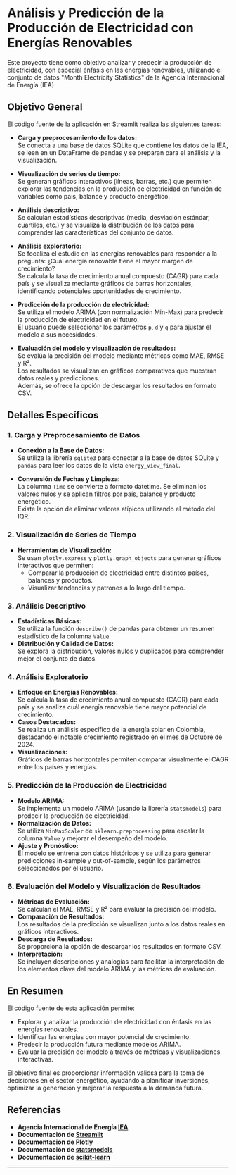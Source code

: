 # Análisis y Predicción de la Producción de Electricidad con Energías Renovables

Este proyecto tiene como objetivo analizar y predecir la producción de electricidad, con especial énfasis en las energías renovables, utilizando el conjunto de datos "Month Electricity Statistics" de la Agencia Internacional de Energía (IEA).

## Objetivo General

El código fuente de la aplicación en Streamlit realiza las siguientes tareas:

- **Carga y preprocesamiento de los datos:**  
  Se conecta a una base de datos SQLite que contiene los datos de la IEA, se leen en un DataFrame de pandas y se preparan para el análisis y la visualización.

- **Visualización de series de tiempo:**  
  Se generan gráficos interactivos (líneas, barras, etc.) que permiten explorar las tendencias en la producción de electricidad en función de variables como país, balance y producto energético.

- **Análisis descriptivo:**  
  Se calculan estadísticas descriptivas (media, desviación estándar, cuartiles, etc.) y se visualiza la distribución de los datos para comprender las características del conjunto de datos.

- **Análisis exploratorio:**  
  Se focaliza el estudio en las energías renovables para responder a la pregunta: ¿Cuál energía renovable tiene el mayor margen de crecimiento?  
  Se calcula la tasa de crecimiento anual compuesto (CAGR) para cada país y se visualiza mediante gráficos de barras horizontales, identificando potenciales oportunidades de crecimiento.

- **Predicción de la producción de electricidad:**  
  Se utiliza el modelo ARIMA (con normalización Min-Max) para predecir la producción de electricidad en el futuro.  
  El usuario puede seleccionar los parámetros `p`, `d` y `q` para ajustar el modelo a sus necesidades.

- **Evaluación del modelo y visualización de resultados:**  
  Se evalúa la precisión del modelo mediante métricas como MAE, RMSE y R².  
  Los resultados se visualizan en gráficos comparativos que muestran datos reales y predicciones.  
  Además, se ofrece la opción de descargar los resultados en formato CSV.

## Detalles Específicos

### 1. Carga y Preprocesamiento de Datos

- **Conexión a la Base de Datos:**  
  Se utiliza la librería `sqlite3` para conectar a la base de datos SQLite y `pandas` para leer los datos de la vista `energy_view_final`.

- **Conversión de Fechas y Limpieza:**  
  La columna `Time` se convierte a formato datetime. Se eliminan los valores nulos y se aplican filtros por país, balance y producto energético.  
  Existe la opción de eliminar valores atípicos utilizando el método del IQR.

### 2. Visualización de Series de Tiempo

- **Herramientas de Visualización:**  
  Se usan `plotly.express` y `plotly.graph_objects` para generar gráficos interactivos que permiten:
  - Comparar la producción de electricidad entre distintos países, balances y productos.
  - Visualizar tendencias y patrones a lo largo del tiempo.

### 3. Análisis Descriptivo

- **Estadísticas Básicas:**  
  Se utiliza la función `describe()` de pandas para obtener un resumen estadístico de la columna `Value`.  
- **Distribución y Calidad de Datos:**  
  Se explora la distribución, valores nulos y duplicados para comprender mejor el conjunto de datos.

### 4. Análisis Exploratorio

- **Enfoque en Energías Renovables:**  
  Se calcula la tasa de crecimiento anual compuesto (CAGR) para cada país y se analiza cuál energía renovable tiene mayor potencial de crecimiento.
- **Casos Destacados:**  
  Se realiza un análisis específico de la energía solar en Colombia, destacando el notable crecimiento registrado en el mes de Octubre de 2024.
- **Visualizaciones:**  
  Gráficos de barras horizontales permiten comparar visualmente el CAGR entre los países y energías.

### 5. Predicción de la Producción de Electricidad

- **Modelo ARIMA:**  
  Se implementa un modelo ARIMA (usando la librería `statsmodels`) para predecir la producción de electricidad.  
- **Normalización de Datos:**  
  Se utiliza `MinMaxScaler` de `sklearn.preprocessing` para escalar la columna `Value` y mejorar el desempeño del modelo.
- **Ajuste y Pronóstico:**  
  El modelo se entrena con datos históricos y se utiliza para generar predicciones in-sample y out-of-sample, según los parámetros seleccionados por el usuario.

### 6. Evaluación del Modelo y Visualización de Resultados

- **Métricas de Evaluación:**  
  Se calculan el MAE, RMSE y R² para evaluar la precisión del modelo.
- **Comparación de Resultados:**  
  Los resultados de la predicción se visualizan junto a los datos reales en gráficos interactivos.
- **Descarga de Resultados:**  
  Se proporciona la opción de descargar los resultados en formato CSV.
- **Interpretación:**  
  Se incluyen descripciones y analogías para facilitar la interpretación de los elementos clave del modelo ARIMA y las métricas de evaluación.

## En Resumen

El código fuente de esta aplicación permite:

- Explorar y analizar la producción de electricidad con énfasis en las energías renovables.
- Identificar las energías con mayor potencial de crecimiento.
- Predecir la producción futura mediante modelos ARIMA.
- Evaluar la precisión del modelo a través de métricas y visualizaciones interactivas.

El objetivo final es proporcionar información valiosa para la toma de decisiones en el sector energético, ayudando a planificar inversiones, optimizar la generación y mejorar la respuesta a la demanda futura.

## Referencias

- **Agencia Internacional de Energía [IEA](https://www.iea.org/)**
- **Documentación de [Streamlit](https://docs.streamlit.io/)**
- **Documentación de [Plotly](https://plotly.com/python/)**
- **Documentación de [statsmodels](https://www.statsmodels.org/)**
- **Documentación de [scikit-learn](https://scikit-learn.org/stable/)**

---

